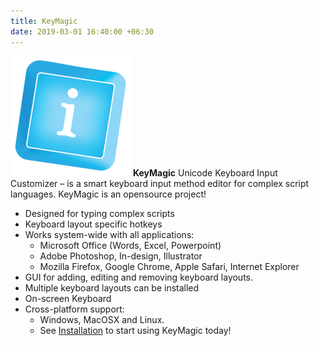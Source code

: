 ```yaml
---
title: KeyMagic 
date: 2019-03-01 16:40:00 +06:30
---
```


![keymagic-icon](./assets/icons/keymagic.png) **KeyMagic** Unicode Keyboard Input Customizer – is a smart keyboard input method editor for complex script languages. KeyMagic is an opensource project!

* Designed for typing complex scripts
* Keyboard layout specific hotkeys
* Works system-wide with all applications:
  * Microsoft Office (Words, Excel, Powerpoint)
  * Adobe Photoshop, In-design, Illustrator
  * Mozilla Firefox, Google Chrome, Apple Safari, Internet Explorer
* GUI for adding, editing and removing keyboard layouts.
* Multiple keyboard layouts can be installed
* On-screen Keyboard
* Cross-platform support:
  * Windows, MacOSX and Linux.
  * See [Installation](/installation) to start using KeyMagic today!